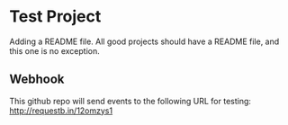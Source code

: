# Test Project

Adding a README file. All good projects should have a README file, and this one is no exception.


## Webhook

This github repo will send events to the following URL for testing: http://requestb.in/12omzys1
